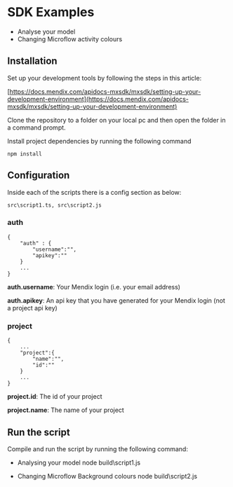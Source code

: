 # SDK Examples
* Analyse your model
* Changing Microflow activity colours


## Installation
Set up your development tools by following the steps in this article:

[https://docs.mendix.com/apidocs-mxsdk/mxsdk/setting-up-your-development-environment](https://docs.mendix.com/apidocs-mxsdk/mxsdk/setting-up-your-development-environment)

Clone the repository to a folder on your local pc and then open the folder in a command prompt. 

Install project dependencies by running the following command

`npm install`

## Configuration

Inside each of the scripts there is a config section as below:

``` 
src\script1.ts, src\script2.js 
```

### auth

```
{
    "auth" : {
        "username":"",
        "apikey":""
    }
    ...
}
```

**auth.username**: Your Mendix login (i.e. your email address)

**auth.apikey**: An api key that you have generated for your Mendix login (not a project api key)

### project
```
{
    ...
    "project":{
        "name":"",
        "id":""
    }
    ...
}
```

**project.id**: The id of your project

**project.name**: The name of your project

## Run the script
Compile and run the script by running the following command:

* Analysing your model
node build\script1.js

* Changing Microflow Background colours
node build\script2.js
